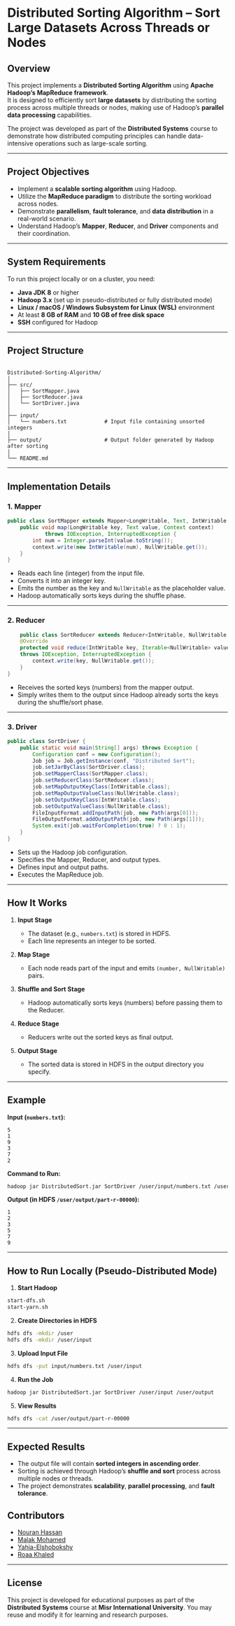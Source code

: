 # Distributed Sorting Algorithm – Sort Large Datasets Across Threads or Nodes

## Overview  
This project implements a **Distributed Sorting Algorithm** using **Apache Hadoop’s MapReduce framework**.  
It is designed to efficiently sort **large datasets** by distributing the sorting process across multiple threads or nodes, making use of Hadoop’s **parallel data processing** capabilities.  

The project was developed as part of the **Distributed Systems** course to demonstrate how distributed computing principles can handle data-intensive operations such as large-scale sorting.

---

## Project Objectives  
- Implement a **scalable sorting algorithm** using Hadoop.  
- Utilize the **MapReduce paradigm** to distribute the sorting workload across nodes.  
- Demonstrate **parallelism**, **fault tolerance**, and **data distribution** in a real-world scenario.  
- Understand Hadoop’s **Mapper**, **Reducer**, and **Driver** components and their coordination.

---

## System Requirements  
To run this project locally or on a cluster, you need:  
- **Java JDK 8** or higher  
- **Hadoop 3.x** (set up in pseudo-distributed or fully distributed mode)  
- **Linux / macOS / Windows Subsystem for Linux (WSL)** environment  
- At least **8 GB of RAM** and **10 GB of free disk space**  
- **SSH** configured for Hadoop  

---

## Project Structure  

```

Distributed-Sorting-Algorithm/
│
├── src/
│   ├── SortMapper.java
│   ├── SortReducer.java
│   └── SortDriver.java
│
├── input/
│   └── numbers.txt            # Input file containing unsorted integers
│
├── output/                    # Output folder generated by Hadoop after sorting
│
└── README.md

````

---

## Implementation Details  

### 1. Mapper  

```java
public class SortMapper extends Mapper<LongWritable, Text, IntWritable, NullWritable> {
    public void map(LongWritable key, Text value, Context context)
            throws IOException, InterruptedException {
        int num = Integer.parseInt(value.toString());
        context.write(new IntWritable(num), NullWritable.get());
    }
}
````

* Reads each line (integer) from the input file.
* Converts it into an integer key.
* Emits the number as the key and `NullWritable` as the placeholder value.
* Hadoop automatically sorts keys during the shuffle phase.

---

### 2. Reducer

```java
    public class SortReducer extends Reducer<IntWritable, NullWritable, IntWritable, NullWritable> {
    @Override
    protected void reduce(IntWritable key, Iterable<NullWritable> values, Context context)
    throws IOException, InterruptedException {
        context.write(key, NullWritable.get());
    }
}
```

* Receives the sorted keys (numbers) from the mapper output.
* Simply writes them to the output since Hadoop already sorts the keys during the shuffle/sort phase.

---

### 3. Driver

```java
public class SortDriver {
    public static void main(String[] args) throws Exception {
        Configuration conf = new Configuration();
        Job job = Job.getInstance(conf, "Distributed Sort");
        job.setJarByClass(SortDriver.class);
        job.setMapperClass(SortMapper.class);
        job.setReducerClass(SortReducer.class);
        job.setMapOutputKeyClass(IntWritable.class);
        job.setMapOutputValueClass(NullWritable.class);
        job.setOutputKeyClass(IntWritable.class);
        job.setOutputValueClass(NullWritable.class);
        FileInputFormat.addInputPath(job, new Path(args[0]));
        FileOutputFormat.addOutputPath(job, new Path(args[1]));
        System.exit(job.waitForCompletion(true) ? 0 : 1);
    }
}
```

* Sets up the Hadoop job configuration.
* Specifies the Mapper, Reducer, and output types.
* Defines input and output paths.
* Executes the MapReduce job.

---

## How It Works

1. **Input Stage**

   * The dataset (e.g., `numbers.txt`) is stored in HDFS.
   * Each line represents an integer to be sorted.

2. **Map Stage**

   * Each node reads part of the input and emits `(number, NullWritable)` pairs.

3. **Shuffle and Sort Stage**

   * Hadoop automatically sorts keys (numbers) before passing them to the Reducer.

4. **Reduce Stage**

   * Reducers write out the sorted keys as final output.

5. **Output Stage**

   * The sorted data is stored in HDFS in the output directory you specify.

---

## Example

**Input (`numbers.txt`):**

```
5
1
9
3
7
2
```

**Command to Run:**

```bash
hadoop jar DistributedSort.jar SortDriver /user/input/numbers.txt /user/output
```

**Output (in HDFS `/user/output/part-r-00000`):**

```
1
2
3
5
7
9
```

---

## How to Run Locally (Pseudo-Distributed Mode)

1. **Start Hadoop**

```bash
start-dfs.sh
start-yarn.sh
```

2. **Create Directories in HDFS**

```bash
hdfs dfs -mkdir /user
hdfs dfs -mkdir /user/input
```

3. **Upload Input File**

```bash
hdfs dfs -put input/numbers.txt /user/input
```

4. **Run the Job**

```bash
hadoop jar DistributedSort.jar SortDriver /user/input /user/output
```

5. **View Results**

```bash
hdfs dfs -cat /user/output/part-r-00000
```

---

## Expected Results

* The output file will contain **sorted integers in ascending order**.
* Sorting is achieved through Hadoop’s **shuffle and sort** process across multiple nodes or threads.
* The project demonstrates **scalability**, **parallel processing**, and **fault tolerance**.

## Contributors

- [Nouran Hassan](https://github.com/Nouran246)
- [Malak Mohamed](https://github.com/MalakMohameed)
- [Yahia-Elshobokshy](https://github.com/Yahia-Elshobokshy)
- [Roaa Khaled](https://github.com/Rowlkh)

---

## License

This project is developed for educational purposes as part of the **Distributed Systems** course at **Misr International University**.
You may reuse and modify it for learning and research purposes.
